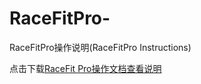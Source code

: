 # RaceFitPro-
RaceFitPro操作说明(RaceFitPro Instructions)

点击下载<a href="https://github.com/18271261642/RaceFitPro-/raw/master/RaceFitProOperational%20document.docx">RaceFit Pro操作文档查看说明</a>
